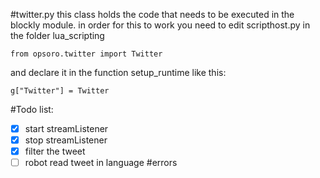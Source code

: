 #twitter.py
this class holds the code that needs to be executed in the blockly module.
in order for this to work you need to edit scripthost.py in the folder lua_scripting
```
from opsoro.twitter import Twitter
```
and declare it in the function setup_runtime like this:
```
g["Twitter"] = Twitter
```

#Todo list:
- [x] start streamListener
- [x] stop streamListener
- [x] filter the tweet
- [ ] robot read tweet in language
#errors
